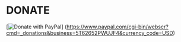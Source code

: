 # DONATE
[![Donate with PayPal](https://raw.githubusercontent.com/stefan-niedermann/paypal-donate-button/master/paypal-donate-button.png)] (https://www.paypal.com/cgi-bin/webscr?cmd=_donations&business=5T62652PWUJF4&currency_code=USD)
